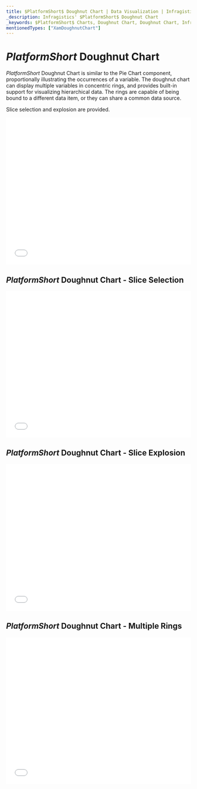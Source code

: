 ```yaml
---
title: $PlatformShort$ Doughnut Chart | Data Visualization | Infragistics
_description: Infragistics' $PlatformShort$ Doughnut Chart
_keywords: $PlatformShort$ Charts, Doughnut Chart, Doughnut Chart, Infragistics
mentionedTypes: ["XamDoughnutChart"]
---
```

# $PlatformShort$ Doughnut Chart

$PlatformShort$ Doughnut Chart is similar to the Pie Chart component, proportionally illustrating the occurrences of a variable. The doughnut chart can display multiple variables in concentric rings, and provides built-in support for visualizing hierarchical data. The rings are capable of being bound to a different data item, or they can share a common data source.

Slice selection and explosion are provided.

<div class="sample-container loading" style="height: 400px">
    <iframe id="doughnut-chart-legend-iframe" src='{environment:dvDemosBaseUrl}/charts/doughnut-chart-legend' width="100%" height="100%" seamless frameBorder="0" onload="onXPlatSampleIframeContentLoaded(this);" alt="$PlatformShort$ Doughnut Legend"></iframe>
</div>

<div class="divider--half"></div>

## $PlatformShort$ Doughnut Chart - Slice Selection

<div class="sample-container loading" style="height: 400px">
    <iframe id="doughnut-chart-selection-iframe" src='{environment:dvDemosBaseUrl}/charts/doughnut-chart-selection' width="100%" height="100%" seamless frameBorder="0" onload="onXPlatSampleIframeContentLoaded(this);" alt="$PlatformShort$ Doughnut Slice Selection"></iframe>
</div>

<div class="divider--half"></div>

## $PlatformShort$ Doughnut Chart - Slice Explosion

<div class="sample-container loading" style="height: 400px">
    <iframe id="doughnut-chart-explosion-iframe" src='{environment:dvDemosBaseUrl}/charts/doughnut-chart-explosion' width="100%" height="100%" seamless frameBorder="0" onload="onXPlatSampleIframeContentLoaded(this);" alt="$PlatformShort$ Doughnut Slice Explosion"></iframe>
</div>

<div class="divider--half"></div>

## $PlatformShort$ Doughnut Chart - Multiple Rings

<div class="sample-container loading" style="height: 400px">
    <iframe id="doughnut-chart-rings-iframe" src='{environment:dvDemosBaseUrl}/charts/doughnut-chart-rings' width="100%" height="100%" seamless frameBorder="0" onload="onXPlatSampleIframeContentLoaded(this);" alt="$PlatformShort$ Doughnut Multiple Rings"></iframe>
</div>

<div class="divider--half"></div>

<!-- TODO list API links used in this topic 
## API Members
-->

